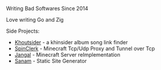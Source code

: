 Writing Bad Softwares Since 2014

Love writing Go and Zig

<!--
Website: [aryabakh.ir/en](https://aryabakh.ir/en)
-->

<!--
learn by looking at the code:
- [datastructure](https://github.com/Torbatti/datastructure) - datastructures
- [algorithm](https://github.com/Torbatti/algorithm) - algorithms


Shen Libraries:
- [uuid.shen](https://github.com/Torbatti/uuid.shen)- cross language uuid library for c/zig/go
-->


Side Projects:
- [Khoutsider](https://github.com/Torbatti/khoutsider) - a khinsider album song link finder 
- [SpinClerk](https://github.com/torbatti/spinclerk) - Minecraft Tcp/Udp Proxy and Tunnel over Tcp
- [Jangal](https://github.com/Torbatti/jangal) - Minecraft Server reImplementation
- [Sanam](https://github.com/Torbatti/sanam) - Static Site Generator


<!--
- [Lilchessy](https://github.com/Torbatti/lilchessy) - Chess Engine
- [Kavir](https://github.com/Torbatti/kavir) -
- [Taagh](https://github.com/Torbatti/taagh) - Entertainment library
- [SpinClerk](https://github.com/spinclerk/spinclerk) - Minecraft Tcp/Udp Proxy and Tunnel over Tcp
- [Keese](https://github.com/Torbatti/keese) - Entertainment library
-->


<!--
Emulators:
- [Nies](https://github.com/Torbatti/nies) - NES emulator
- [CHIP-8](https://github.com/Torbatti/chip-8) - CHIP-8 emulator
- [SiNies](https://github.com/Torbatti/nies) - SNES emulator
- [GiBi](https://github.com/Torbatti/nies) - GB emulator
- [GiBiCi](https://github.com/Torbatti/nies) - GBC emulator
- [GiBiAi](https://github.com/Torbatti/nies) - GBA emulator
-->
